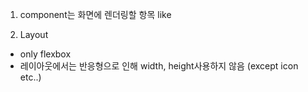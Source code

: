 1. component는 화면에 렌더링할 항목
   like <View />

2. Layout

- only flexbox
- 레이아웃에서는 반응형으로 인해 width, height사용하지 않음 (except icon etc..)
